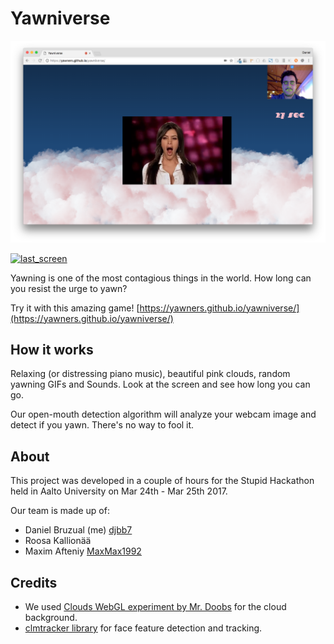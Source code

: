 # Yawniverse

[![play_screen](https://github.com/yawners/yawniverse/raw/master/screenshots/playing.png)](https://github.com/yawners/yawniverse/raw/master/screenshots/playing.png)

[![last_screen](https://github.com/yawners/yawniverse/raw/master/screenshots/lost.png)](https://github.com/yawners/yawniverse/raw/master/screenshots/lost.png)

Yawning is one of the most contagious things in the world. How long can you resist the urge to yawn?

Try it with this amazing game! [https://yawners.github.io/yawniverse/](https://yawners.github.io/yawniverse/)

## How it works

Relaxing (or distressing piano music), beautiful pink clouds, random yawning GIFs and Sounds. Look at the screen and see how long you can go.

Our open-mouth detection algorithm will analyze your webcam image and detect if you yawn. There's no way to fool it.

## About

This project was developed in a couple of hours for the Stupid Hackathon held in Aalto University on Mar 24th - Mar 25th 2017.

Our team is made up of:
- Daniel Bruzual (me) [djbb7](https://github.com/djbb7)
- Roosa Kallionää
- Maxim Afteniy [MaxMax1992](https://github.com/maxmax1992)

## Credits

- We used [Clouds WebGL experiment by Mr. Doobs](http://mrdoob.com/lab/javascript/webgl/clouds/) for the cloud background.
- [clmtracker library](https://github.com/auduno/clmtrackr/) for face feature detection and tracking.
